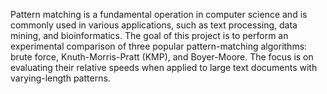 Pattern matching is a fundamental operation in computer science and is commonly used in various applications, such as text processing, data mining, and bioinformatics. The goal of this project is to perform an experimental comparison of three popular pattern-matching algorithms: brute force, Knuth-Morris-Pratt (KMP), and Boyer-Moore. The focus is on evaluating their relative speeds when applied to large text documents with varying-length patterns.
